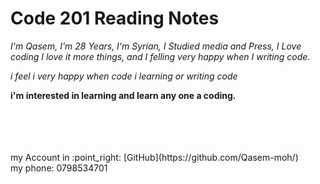 # Code 201 Reading Notes

_I'm Qasem, I'm 28 Years, I'm Syrian, I Studied media and Press,
I Love coding I love it more things, and I felling very happy when I writing code._

_i feel i very happy when code i learning or writing code_

**i'm interested in learning and learn any one a coding.**


<br>
<br>
<br>
<br>
my Account in :point_right: [GitHub](https://github.com/Qasem-moh/)<br/>
my phone: 0798534701
